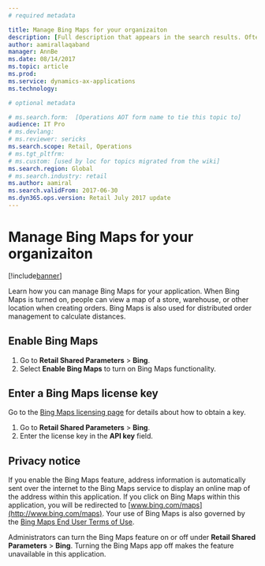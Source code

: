 ```yaml
---
# required metadata

title: Manage Bing Maps for your organizaiton
description: [Full description that appears in the search results. Often the first paragraph of your topic.]
author: aamirallaqaband 
manager: AnnBe
ms.date: 08/14/2017
ms.topic: article
ms.prod: 
ms.service: dynamics-ax-applications
ms.technology: 

# optional metadata

# ms.search.form:  [Operations AOT form name to tie this topic to]
audience: IT Pro
# ms.devlang: 
# ms.reviewer: sericks
ms.search.scope: Retail, Operations 
# ms.tgt_pltfrm: 
# ms.custom: [used by loc for topics migrated from the wiki]
ms.search.region: Global 
# ms.search.industry: retail
ms.author: aamiral
ms.search.validFrom: 2017-06-30 
ms.dyn365.ops.version: Retail July 2017 update 
---
```


# Manage Bing Maps for your organizaiton

[!include[banner](../includes/banner.md)]

Learn how you can manage Bing Maps for your application. When Bing Maps is turned on, people can view a map of a store, warehouse, or other location when creating orders. Bing Maps is also used for distributed order management to calculate distances. 

## Enable Bing Maps

1. Go to **Retail Shared Parameters** > **Bing**.
2. Select **Enable Bing Maps** to turn on Bing Maps functionality.

## Enter a Bing Maps license key

Go to the [Bing Maps licensing page](http://go.microsoft.com/fwlink/p/?LinkID=390116) for details about how to
obtain a key.

1. Go to **Retail Shared Parameters** > **Bing**.
2. Enter the license key in the **API key** field.

## Privacy notice

If you enable the Bing Maps feature, address information is automatically sent over the internet to the Bing Maps service to display an online map of the address within this application. If you click on Bing Maps within this application, you will be redirected to [www.bing.com/maps](http://www.bing.com/maps). Your use of Bing Maps is also governed by the [Bing Maps End User Terms of Use](http://go.microsoft.com/?linkid=9710837).  
  
Administrators can turn the Bing Maps feature on or off under **Retail Shared Parameters** > **Bing**. Turning the Bing Maps app off makes the feature unavailable in this application.
